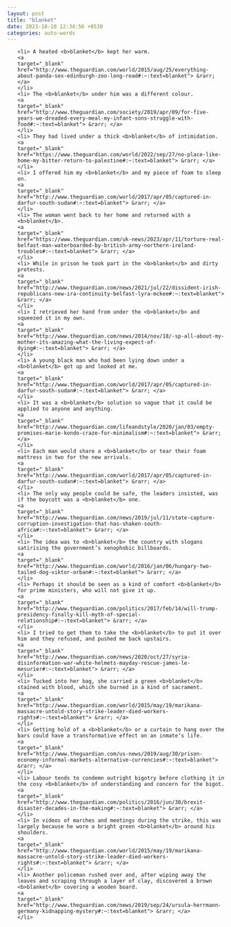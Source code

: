 ```yaml
---
layout: post
title: "blanket"
date: 2023-10-10 12:34:56 +0530
categories: auto-words
---
```

<ol>

    <li> A heated <b>blanket</b> kept her warm.
    <a 
    target="_blank" 
    href="http://www.theguardian.com/world/2015/aug/25/everything-about-panda-sex-edinburgh-zoo-long-read#:~:text=blanket"> &rarr; </a>
    </li>
    <li> The <b>blanket</b> under him was a different colour.
    <a 
    target="_blank" 
    href="http://www.theguardian.com/society/2019/apr/09/for-five-years-we-dreaded-every-meal-my-infant-sons-struggle-with-food#:~:text=blanket"> &rarr; </a>
    </li>
    <li> They had lived under a thick <b>blanket</b> of intimidation.
    <a 
    target="_blank" 
    href="https://www.theguardian.com/world/2022/sep/27/no-place-like-home-my-bitter-return-to-palestine#:~:text=blanket"> &rarr; </a>
    </li>
    <li> I offered him my <b>blanket</b> and my piece of foam to sleep on.
    <a 
    target="_blank" 
    href="http://www.theguardian.com/world/2017/apr/05/captured-in-darfur-south-sudan#:~:text=blanket"> &rarr; </a>
    </li>
    <li> The woman went back to her home and returned with a <b>blanket</b>.
    <a 
    target="_blank" 
    href="https://www.theguardian.com/uk-news/2023/apr/11/torture-real-belfast-man-waterboarded-by-british-army-northern-ireland-troubles#:~:text=blanket"> &rarr; </a>
    </li>
    <li> While in prison he took part in the <b>blanket</b> and dirty protests.
    <a 
    target="_blank" 
    href="http://www.theguardian.com/news/2021/jul/22/dissident-irish-republicans-new-ira-continuity-belfast-lyra-mckee#:~:text=blanket"> &rarr; </a>
    </li>
    <li> I retrieved her hand from under the <b>blanket</b> and squeezed it in my own.
    <a 
    target="_blank" 
    href="http://www.theguardian.com/news/2014/nov/18/-sp-all-about-my-mother-its-amazing-what-the-living-expect-of-dying#:~:text=blanket"> &rarr; </a>
    </li>
    <li> A young black man who had been lying down under a <b>blanket</b> got up and looked at me.
    <a 
    target="_blank" 
    href="http://www.theguardian.com/world/2017/apr/05/captured-in-darfur-south-sudan#:~:text=blanket"> &rarr; </a>
    </li>
    <li> It was a <b>blanket</b> solution so vague that it could be applied to anyone and anything.
    <a 
    target="_blank" 
    href="http://www.theguardian.com/lifeandstyle/2020/jan/03/empty-promises-marie-kondo-craze-for-minimalism#:~:text=blanket"> &rarr; </a>
    </li>
    <li> Each man would share a <b>blanket</b> or tear their foam mattress in two for the new arrivals.
    <a 
    target="_blank" 
    href="http://www.theguardian.com/world/2017/apr/05/captured-in-darfur-south-sudan#:~:text=blanket"> &rarr; </a>
    </li>
    <li> The only way people could be safe, the leaders insisted, was if the boycott was a <b>blanket</b> one.
    <a 
    target="_blank" 
    href="http://www.theguardian.com/news/2019/jul/11/state-capture-corruption-investigation-that-has-shaken-south-africa#:~:text=blanket"> &rarr; </a>
    </li>
    <li> The idea was to <b>blanket</b> the country with slogans satirising the government’s xenophobic billboards.
    <a 
    target="_blank" 
    href="http://www.theguardian.com/world/2016/jan/06/hungary-two-tailed-dog-viktor-orban#:~:text=blanket"> &rarr; </a>
    </li>
    <li> Perhaps it should be seen as a kind of comfort <b>blanket</b> for prime ministers, who will not give it up.
    <a 
    target="_blank" 
    href="http://www.theguardian.com/politics/2017/feb/14/will-trump-presidency-finally-kill-myth-of-special-relationship#:~:text=blanket"> &rarr; </a>
    </li>
    <li> I tried to get them to take the <b>blanket</b> to put it over him and they refused, and pushed me back upstairs.
    <a 
    target="_blank" 
    href="http://www.theguardian.com/news/2020/oct/27/syria-disinformation-war-white-helmets-mayday-rescue-james-le-mesurier#:~:text=blanket"> &rarr; </a>
    </li>
    <li> Tucked into her bag, she carried a green <b>blanket</b> stained with blood, which she burned in a kind of sacrament.
    <a 
    target="_blank" 
    href="http://www.theguardian.com/world/2015/may/19/marikana-massacre-untold-story-strike-leader-died-workers-rights#:~:text=blanket"> &rarr; </a>
    </li>
    <li> Getting hold of a <b>blanket</b> or a curtain to hang over the bars could have a transformative effect on an inmate’s life.
    <a 
    target="_blank" 
    href="http://www.theguardian.com/us-news/2019/aug/30/prison-economy-informal-markets-alternative-currencies#:~:text=blanket"> &rarr; </a>
    </li>
    <li> Labour tends to condemn outright bigotry before clothing it in the cosy <b>blanket</b> of understanding and concern for the bigot.
    <a 
    target="_blank" 
    href="http://www.theguardian.com/politics/2016/jun/30/brexit-disaster-decades-in-the-making#:~:text=blanket"> &rarr; </a>
    </li>
    <li> In videos of marches and meetings during the strike, this was largely because he wore a bright green <b>blanket</b> around his shoulders.
    <a 
    target="_blank" 
    href="http://www.theguardian.com/world/2015/may/19/marikana-massacre-untold-story-strike-leader-died-workers-rights#:~:text=blanket"> &rarr; </a>
    </li>
    <li> Another policeman rushed over and, after wiping away the leaves and scraping through a layer of clay, discovered a brown <b>blanket</b> covering a wooden board.
    <a 
    target="_blank" 
    href="http://www.theguardian.com/news/2019/sep/24/ursula-herrmann-germany-kidnapping-mystery#:~:text=blanket"> &rarr; </a>
    </li>